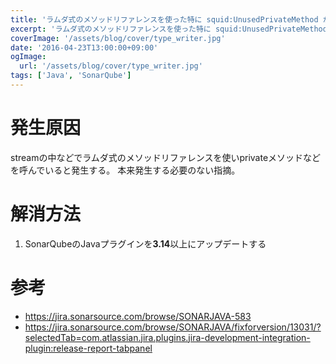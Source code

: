 ```yaml
---
title: 'ラムダ式のメソッドリファレンスを使った特に squid:UnusedPrivateMethod が発生した時の対処方法'
excerpt: 'ラムダ式のメソッドリファレンスを使った特に squid:UnusedPrivateMethod が発生した時の対処方法'
coverImage: '/assets/blog/cover/type_writer.jpg'
date: '2016-04-23T13:00:00+09:00'
ogImage:
  url: '/assets/blog/cover/type_writer.jpg'
tags: ['Java', 'SonarQube']
---
```


# 発生原因

streamの中などでラムダ式のメソッドリファレンスを使いprivateメソッドなどを呼んでいると発生する。
本来発生する必要のない指摘。

# 解消方法

1. SonarQubeのJavaプラグインを**3.14**以上にアップデートする

# 参考

* https://jira.sonarsource.com/browse/SONARJAVA-583
* https://jira.sonarsource.com/browse/SONARJAVA/fixforversion/13031/?selectedTab=com.atlassian.jira.plugins.jira-development-integration-plugin:release-report-tabpanel